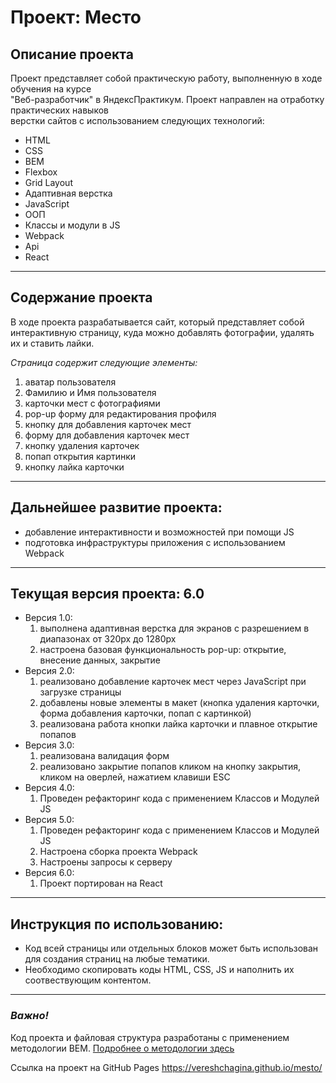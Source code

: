 # Проект: Место

## Описание проекта

Проект представляет собой практическую работу, выполненную в ходе обучения на курсе\
"Веб-разработчик" в ЯндексПрактикум. Проект направлен на отработку практических навыков\
верстки сайтов с использованием следующих технологий:

- HTML
- CSS
- BEM
- Flexbox
- Grid Layout
- Адаптивная верстка
- JavaScript
- ООП
- Классы и модули в JS
- Webpack
- Api
- React

---

## Содержание проекта

В ходе проекта разрабатывается сайт, который представляет собой интерактивную страницу, куда можно добавлять фотографии, удалять их и ставить лайки.

_Страница содержит следующие элементы:_

1. аватар пользователя
2. Фамилию и Имя пользователя
3. карточки мест с фотографиями
4. pop-up форму для редактирования профиля
5. кнопку для добавления карточек мест
6. форму для добавления карточек мест
7. кнопку удаления карточек
8. попап открытия картинки
9. кнопку лайка карточки

---

## Дальнейшее развитие проекта:

- добавление интерактивности и возможностей при помощи JS
- подготовка инфраструктуры приложения с использованием Webpack

---

## Текущая версия проекта: 6.0

- Версия 1.0:
  1. выполнена адаптивная верстка для экранов с разрешением в диапазонах от 320px до 1280px
  2. настроена базовая функциональность pop-up: открытие, внесение данных, закрытие
- Версия 2.0:
  1. реализовано добавление карточек мест через JavaScript при загрузке страницы
  2. добавлены новые элементы в макет (кнопка удаления карточки, форма добавления карточки, попап с картинкой)
  3. реализована работа кнопки лайка карточки и плавное открытие попапов
- Версия 3.0:
  1. реализована валидация форм
  2. реализовано закрытие попапов кликом на кнопку закрытия, кликом на оверлей, нажатием клавиши ESC
- Версия 4.0:
  1. Проведен рефакторинг кода с применением Классов и Модулей JS
- Версия 5.0:
  1. Проведен рефакторинг кода с применением Классов и Модулей JS
  2. Настроена сборка проекта Webpack
  3. Настроены запросы к серверу
- Версия 6.0:
  1. Проект портирован на React

---

## Инструкция по использованию:

- Код всей страницы или отдельных блоков может быть использован для создания страниц на любые тематики.
- Необходимо скопировать коды HTML, CSS, JS и наполнить их соотвествующим контентом.

---

### **_Важно!_**

Код проекта и файловая структура разработаны с применением методологии BEM. [Подробнее о методологии здесь](https://ru.wikipedia.org/wiki/%D0%91%D0%AD%D0%9C "Статья в Википедии")

Ссылка на проект на GitHub Pages https://vereshchagina.github.io/mesto/
